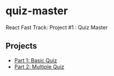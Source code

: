 # quiz-master

React Fast Track: Project #1 : Quiz Master

## Projects
- [Part 1: Basic Quiz](./basic-quiz)
- [Part 2: Multiple Quiz](./multiple-quiz)
